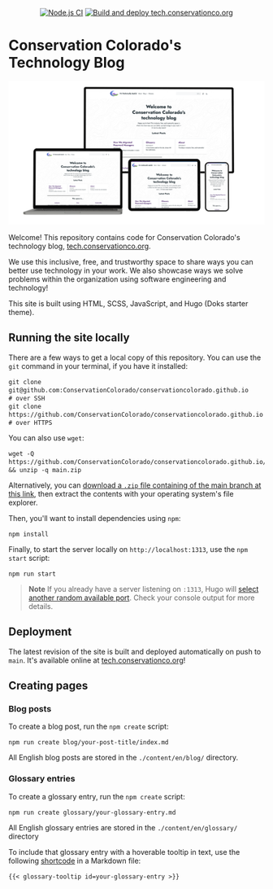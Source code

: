 <div align="center">

[![Node.js CI](https://github.com/ConservationColorado/conservationcolorado.github.io/actions/workflows/node.js-ci.yml/badge.svg)](https://github.com/ConservationColorado/conservationcolorado.github.io/actions/workflows/node.js-ci.yml)
[![Build and deploy tech.conservationco.org](https://github.com/ConservationColorado/conservationcolorado.github.io/actions/workflows/hugo-build-and-deploy.yml/badge.svg)](https://github.com/ConservationColorado/conservationcolorado.github.io/actions/workflows/hugo-build-and-deploy.yml)

</div>

# Conservation Colorado's Technology Blog

<div align="center">

<img src="docs/light-theme-preview.png" alt="Image preview of tech.conservationco.org open on multiple devices">

</div>

Welcome! This repository contains code for Conservation Colorado's technology blog,
[tech.conservationco.org](https://tech.conservationco.org).

We use this inclusive, free, and trustworthy space to share ways you can better use technology in your work.
We also showcase ways we solve problems within the organization using software engineering and technology!

This site is built using HTML, SCSS, JavaScript, and Hugo (Doks starter theme).

## Running the site locally

There are a few ways to get a local copy of this repository. You can use the
`git` command in your terminal, if you have it installed:

```shell
git clone git@github.com:ConservationColorado/conservationcolorado.github.io      # over SSH
git clone https://github.com/ConservationColorado/conservationcolorado.github.io  # over HTTPS
```

You can also use `wget`:

```shell
wget -Q https://github.com/ConservationColorado/conservationcolorado.github.io/archive/refs/heads/main.zip && unzip -q main.zip
```

Alternatively, you can
[download a `.zip` file containing of the main branch at this link](https://github.com/ConservationColorado/conservationcolorado.github.io/archive/refs/heads/main.zip),
then extract the contents with your operating system's file explorer.

Then, you'll want to install dependencies using `npm`:

```shell
npm install
```

Finally, to start the server locally on `http://localhost:1313`, use the `npm start` script:

```shell
npm run start
```

> **Note** If you already have a server listening on `:1313`, Hugo will
[select another random available port](https://gohugo.io/commands/hugo_server/). Check your console output
for more details.

## Deployment

The latest revision of the site is built and deployed automatically on push to `main`. It's available online at
[tech.conservationco.org](https://tech.conservationco.org)!

## Creating pages

### Blog posts

To create a blog post, run the `npm create` script:

```shell
npm run create blog/your-post-title/index.md
```

All English blog posts are stored in the `./content/en/blog/` directory.

### Glossary entries

To create a glossary entry, run the `npm create` script:

```shell
npm run create glossary/your-glossary-entry.md
```

All English glossary entries are stored in the `./content/en/glossary/` directory

To include that glossary entry with a hoverable tooltip in text, use the following
[shortcode](https://gohugo.io/content-management/shortcodes/) in a Markdown file:

```golang
{{< glossary-tooltip id=your-glossary-entry >}}
```
